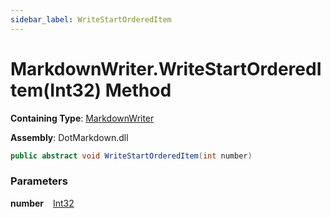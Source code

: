 ```yaml
---
sidebar_label: WriteStartOrderedItem
---
```


# MarkdownWriter\.WriteStartOrderedItem\(Int32\) Method

**Containing Type**: [MarkdownWriter](../index.md)

**Assembly**: DotMarkdown\.dll

```csharp
public abstract void WriteStartOrderedItem(int number)
```

### Parameters

**number** &ensp; [Int32](https://docs.microsoft.com/en-us/dotnet/api/system.int32)